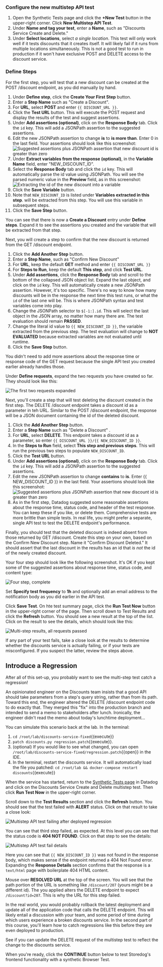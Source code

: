 ### Configure the new multistep API test
1. Open the Synthetic Tests page and click the **+New Test** button in the upper-right corner. Click **New Multistep API Test**.
1. Under **Name and tag your test**, enter a **Name**, such as "Discounts Service Create and Delete."
1. Under **Select locations**, select *a single location*. This test will only work well if it tests discounts that it creates itself. It will likely fail if it runs from multiple locations simultaneously. This is not a good test to run in production if it won't have exclusive POST and DELETE access to the discount service.

### Define Steps
For the first step, you will test that a new discount can be created at the POST /discount endpoint, as you did manually by hand.

1. Under **Define step**, click the **Create Your First Step** button.
1. Enter a **Step Name** such as "Create a Discount".
1. For **URL**, select **POST** and enter `{{ DISCOUNT_URL }}`.
1. Click the **Test URL** button. This will execute the POST request and display the results of the test and suggest assertions. 
1. Under **Add assertions (optional)**, click on the **Response Body** tab. Click the `id` key. This will add a JSONPath assertion to the suggested assertions.
1. Edit the new JSONPath assertion to change **is** to **is more than**. Enter 0 in the last field. Your assertions should look like this screenshot:
    ![Suggested assertions plus JSONPath assertion that new discount id is greater than zero](./assets/new_discount_assertion.png)
1. Under **Extract variables from the response (optional)**, in the **Variable Name** field, enter "NEW_DISCOUNT_ID".
1. Select the **Response Body** tab and click the `id` key. This will automatically parse the id value using JSONPath. You will see the parsed numeric value in the **Preview** field, as in this screenshot:
    ![Extracting the id of the new discount into a variable](./assets/extract_new_discount_id.png)
1. Click the **Save Variable** button.
1. Note that `NEW_DISCOUNT_ID` is listed under **Variables extracted in this step**. will be extracted from this step. You will use this variable in subsequent steps.
1. Click the **Save Step** button.

You can see that there is now a **Create a Discount** entry under **Define steps**. Expand it to see the assertions you created and the variable that will be extracted from that step.

Next, you will create a step to confirm that the new discount is returned from the  GET /discount endpoint.

1. Click the **Add Another Step** button.
1. Enter a **Step Name**, such as "Confirm New Discount"
1. For **URL**, keep the default **GET** method and enter `{{ DISCOUNT_URL }}`
1. For **Steps to Run**, keep the default **This step**, and click **Test URL**.
1. Under **Add assertions**, click the **Response Body** tab and scroll to the bottom of the collapsed JSON object list. Expand the last object, and click on the `id` key. This will automatically create a new JSONPath assertion. However, it's too specific. There's no way to know how many discounts will be in the response the next time this test runs, or what the `id` of the last one will be. This is where JSONPath syntax and test variables come into play.
1. Change the JSONPath selector to `$[-1:].id`. This will select the last object in the JSON array, no matter how many there are. The test evaluation should remain **PASSED**.
1. Change the literal id value to `{{ NEW_DISCOUNT_ID }}`, the variable extracted from the previous step. The test evaluation will change to **NOT EVALUATED** because extracted variables are not evaluated until runtime.
1. Click the **Save Step** button.

You didn't need to add more assertions about the response time or response code of the GET request because the single API test you created earlier already handles those. 

Under **Define requests**, expand the two requests you have created so far. They should look like this:

![The first two requests expanded](./assets/half_way_through_multistep.png)

Next, you'll create a step that will test deleting the discount created in the first step. The DELETE /discount endpoint takes a discount id as a parameter in teh URL. Similar to the POST /discount endpoint, the response will be a JSON document containing the id of the deleted discount.

1. Click the **Add Another Step** button.
1. Enter a **Step Name** such as "Delete a Discount" .
1. For **URL**, select **DELETE**. This endpoint takes a discount id as a parameter, so enter `{{ DISCOUNT_URL }}/{{ NEW_DISCOUNT_ID }}`.
1. In the **Steps to Run** field, select **This step and previous steps**. This will run the previous two steps to populate `NEW_DISCOUNT_ID`.
1. Click the **Test URL** button. 
1. Under **Add assertions (optional)**, click on the **Response Body** tab. Click the `id` key. This will add a JSONPath assertion to the suggested assertions.
1. Edit the new JSONPath assertion to change **contains** to **is**. Enter {{ NEW_DISCOUNT_ID }} in the last field. Your assertions should look like this screenshot:
    ![Suggested assertions plus JSONPath assertion that new discount id is greater than zero](./assets/new_discount_assertion.png)
1. As in the first step, Datadog suggested some reasonable assertions about the response time, status code, and header of the test response. You can keep these if you like, or delete them. Comprehensive tests are more brittle than simple tests. In real life, you might prefer a separate, single API test to test the DELETE endpoint's performance. 

Finally, you should test that the deleted discount is indeed absent from those returned by GET /discount. Create this step on your own, based on the Confirm New Discount step. Name it "Confirm Discount Deleted." It should assert that the last discount in the results has an id that *is not* the id of the newly created discount.

Your four step should look like the following screenshot. It's OK if you kept some of the suggested assertions about response time, status code, and content type:

![Four step, complete](./assets/multi_all_requests.png)

Set **Specify test frequency** to **1h** and optionally add an email address to the notification body as you did earlier in the API test.

Click **Save Test**. On hte test summary page, click the **Run Test Now** button in the upper-right corner of the page. Then scroll down to Test Results and click the **Refresh** button. You should see a new result at the top of the list. Click on the result to see the details, which should look like this:

![Multi-step results, all requests passed](./assets/multi_all_green.png)

If any part of your test fails, take a close look at the results to determine whether the discounts service is actually failing, or if your tests are misconfigured. If you suspect the latter, review the steps above.

## Introduce a Regression
After all of this set-up, you probably want to see the multi-step test catch a regression!

An opinionated engineer on the Discounts team insists that a good API should take parameters from a step's query string, rather than from its path. Toward this end, the engineer altered the DELETE /discount endpoint code to do exactly that. They merged this "fix" into the production branch and intended to send a memo to stakeholders after lunch. Ironically, the engineer didn't read the memo about today's lunchtime deployment...

You can simulate this scenario back at the lab. In the terminal:
1. `cd /root/lab/discounts-service-fixed`{{execute}}
2. `patch discounts.py regression.patch`{{execute}}.
3. (optional) If you would like to see what changed, you can open `/root/lab/discounts-service-fixed/regression.patch`{{open}} in the IDE.
4. In the terminal, restart the discounts service. It will automatically load the file you patched: `cd /root/lab && docker-compose restart discounts`{{execute}}

When the service has started, return to the [Synthetic Tests page](https://app.datadoghq.com/synthetics/list) in Datadog and click on the Discounts Service Create and Delete multistep test. Then click **Run Test Now** in the upper-right corner.

Scroll down to the **Test Results** section and click the **Refresh** button. You should see that the test failed with **ALERT** status. Click on that result to take a close look:

![Multistep API test failing after deployed regression](./assets/failed_multistep_discounts.png)

You can see that third step failed, as expected. At this level you can see that the status code is **404 NOT FOUND**. Click on that step to see the details:

![Multistep API test fail details](./assets/failed_multistep_discounts_detail.png)

Here you can see that `{{ NEW_DISCOUNT_ID }}` was not found in the response body, which makes sense if the endpoint returned a 404 Not Found error. Expanding the **Response Details** section confirms that the response is a `text/html` page with boilerplate 404 HTML content. 

Mouse over **RESOLVED URL** at the top of the screen. You will see that the path portion of the URL is something like `/discount/207` (yours might be a different id). The you applied alters the DELETE endpoint to expect `/discount?id=207`. This is why the URL for this step failed.

In the real world, you would probably rollback the latest deployment and update all of the application code that calls the DELETE endpoint. This will likely entail a discussion with your team, and some period of time during which users experience a broken discounts service. In the second part of this course, you'll learn how to catch regressions like this before they are even deployed to production. 

See if you can update the DELETE request of the multistep test to reflect the change to the discounts service. 

When you're ready, click the **CONTINUE** button below to test Storedog's frontend functionality with a synthetic Browser Test.



